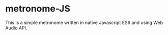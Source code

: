 # metronome-JS
This is a simple metronome written in native Javascript ES6 and using Web Audio API.
